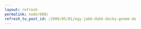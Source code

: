 ```yaml
---
layout: refresh
permalink: node/608/
refresh_to_post_id: /2009/05/01/egy-jabb-dokk-docky-gnome-do
---
```

